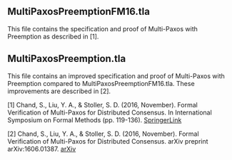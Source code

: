 ## MultiPaxosPreemptionFM16.tla
This file contains the specification and proof of Multi-Paxos with Preemption
as described in \[1\].

## MultiPaxosPreemption.tla
This file contains an improved specification and proof of Multi-Paxos with Preemption compared to MultiPaxosPreemptionFM16.tla. These improvements are described in \[2\].

\[1\] Chand, S., Liu, Y. A., & Stoller, S. D. (2016, November). Formal Verification of Multi-Paxos for Distributed Consensus. In International Symposium on Formal Methods (pp. 119-136). [SpringerLink](https://link.springer.com/chapter/10.1007/978-3-319-48989-6_8)

\[2\] Chand, S., Liu, Y. A., & Stoller, S. D. (2016, November). Formal Verification of Multi-Paxos for Distributed Consensus. arXiv preprint arXiv:1606.01387. [arXiv](https://arxiv.org/abs/1606.01387)

